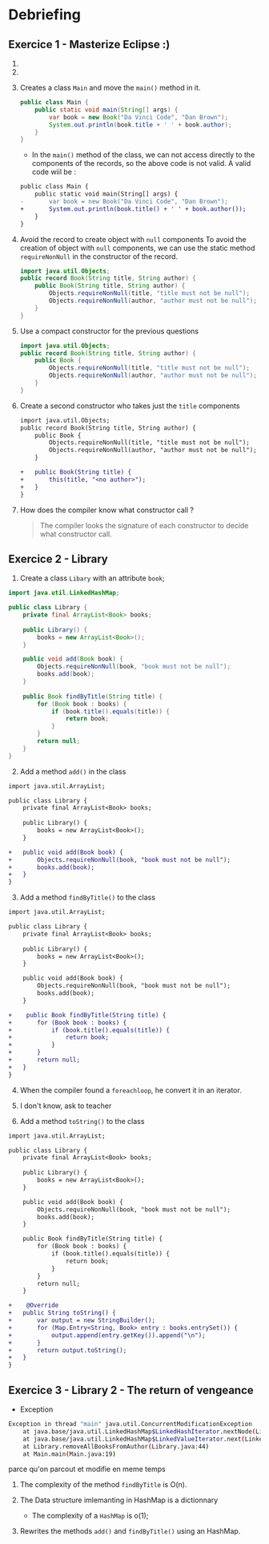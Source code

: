 # Debriefing

## Exercice 1 - Masterize Eclipse :)
1. 

2. 

3. Creates a class `Main` and move the `main()` method in it.
    ```java
    public class Main {
        public static void main(String[] args) {
            var book = new Book("Da Vinci Code", "Dan Brown");
            System.out.println(book.title + ' ' + book.author);
        }
    }
    ```
    - In the `main()` method of the class, we can not access directly to the components of the records, so the above code is not valid. A valid code wiil be :
    ```diff
    public class Main {
        public static void main(String[] args) {
    -       var book = new Book("Da Vinci Code", "Dan Brown");
    +       System.out.println(book.title() + ' ' + book.author());
        }
    }
    ```

4. Avoid the record to create object with `null` components
    To avoid the creation of object with `null` components, we can use the static method `requireNonNull` in the constructor of the record.
    ```java
    import java.util.Objects;
    public record Book(String title, String author) {
        public Book(String title, String author) {
            Objects.requireNonNull(title, "title must not be null");
            Objects.requireNonNull(author, "author must not be null");
        }
    }
    ```

5. Use a compact constructor for the previous questions
    ```java
    import java.util.Objects;
    public record Book(String title, String author) {
        public Book {
            Objects.requireNonNull(title, "title must not be null");
            Objects.requireNonNull(author, "author must not be null");
        }
    }
    ```

6. Create a second constructor who takes just the `title` components
    ```diff
    import java.util.Objects;
    public record Book(String title, String author) {
        public Book {
            Objects.requireNonNull(title, "title must not be null");
            Objects.requireNonNull(author, "author must not be null");
        }

    +   public Book(String title) {
    +       this(title, "<no author>");
    +   }
    }
    ```

7. How does the compiler know what constructor call ?
    > The compiler looks the signature of each constructor to decide what constructor call.


## Exercice 2 - Library
1. Create a class `Libary` with an attribute `book`;
```java
import java.util.LinkedHashMap;

public class Library {
	private final ArrayList<Book> books;
	
	public Library() {
		books = new ArrayList<Book>();
	}

	public void add(Book book) {
		Objects.requireNonNull(book, "book must not be null");
		books.add(book);
	}
	
	public Book findByTitle(String title) {
		for (Book book : books) {
			if (book.title().equals(title)) {
				return book;
			}
		}
		return null;
	}
}
```

2. Add a method `add()` in the class
```diff
import java.util.ArrayList;

public class Library {
	private final ArrayList<Book> books;
	
	public Library() {
		books = new ArrayList<Book>();
	}

+	public void add(Book book) {
+		Objects.requireNonNull(book, "book must not be null");
+		books.add(book);
+	}
}
```
    
3. Add a method `findByTitle()` to the class
```diff
import java.util.ArrayList;

public class Library {
	private final ArrayList<Book> books;
	
	public Library() {
		books = new ArrayList<Book>();
	}

	public void add(Book book) {
		Objects.requireNonNull(book, "book must not be null");
		books.add(book);
	}

+    public Book findByTitle(String title) {
+		for (Book book : books) {
+			if (book.title().equals(title)) {
+				return book;
+			}
+		}
+		return null;
+	}
}
```

4. When the compiler found a `foreachloop`, he convert it in an iterator.


5. I don't know, ask to teacher

6. Add a method `toString()` to the class
```diff
import java.util.ArrayList;

public class Library {
	private final ArrayList<Book> books;
	
	public Library() {
		books = new ArrayList<Book>();
	}

	public void add(Book book) {
		Objects.requireNonNull(book, "book must not be null");
		books.add(book);
	}

    public Book findByTitle(String title) {
		for (Book book : books) {
			if (book.title().equals(title)) {
				return book;
			}
		}
		return null;
	}

+    @Override
+	public String toString() {
+		var output = new StringBuilder();
+		for (Map.Entry<String, Book> entry : books.entrySet()) {
+			output.append(entry.getKey()).append("\n");
+		}
+		return output.toString();
+	}
}
```

## Exercice 3 - Library 2 - The return of vengeance
- Exception 
```sh
Exception in thread "main" java.util.ConcurrentModificationException
	at java.base/java.util.LinkedHashMap$LinkedHashIterator.nextNode(LinkedHashMap.java:756)
	at java.base/java.util.LinkedHashMap$LinkedValueIterator.next(LinkedHashMap.java:783)
	at Library.removeAllBooksFromAuthor(Library.java:44)
	at Main.main(Main.java:19)

```
parce qu'on parcout et modifie en meme temps

1. The complexity of the method `findByTitle` is O(n).

2. The Data structure imlemanting in HashMap is a dictionnary
    - The complexity of a `HashMap` is o(1);

3. Rewrites the methods `add()` and `findByTitle()` using an HashMap.
    ```java
    
    ```